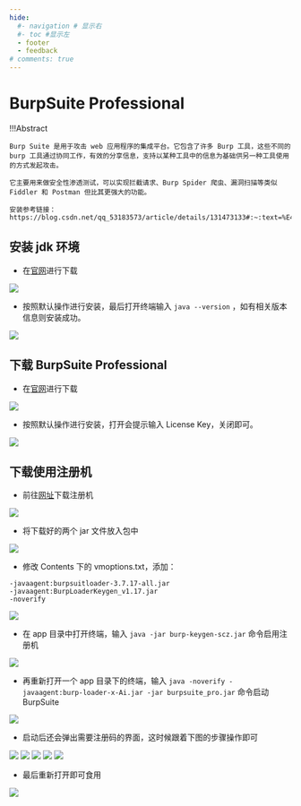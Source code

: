 ```yaml
---
hide:
  #- navigation # 显示右
  #- toc #显示左
  - footer
  - feedback
# comments: true
---   
```


# BurpSuite Professional

!!!Abstract

    Burp Suite 是用于攻击 web 应用程序的集成平台。它包含了许多 Burp 工具，这些不同的 burp 工具通过协同工作，有效的分享信息，支持以某种工具中的信息为基础供另一种工具使用的方式发起攻击。

    它主要用来做安全性渗透测试，可以实现拦截请求、Burp Spider 爬虫、漏洞扫描等类似 Fiddler 和 Postman 但比其更强大的功能。

    安装参考链接：https://blog.csdn.net/qq_53183573/article/details/131473133#:~:text=%E4%BB%8EBurpsuite

## 安装 jdk 环境

- 在[官网](https://www.oracle.com/java/technologies/downloads/#java11)进行下载
  
![](../../../../../assets/Screenshot%202024-09-04%20at%2016.07.49.png)

- 按照默认操作进行安装，最后打开终端输入 `java --version` ，如有相关版本信息则安装成功。
  
![](../../../../../assets/Screenshot1.png)

## 下载 BurpSuite Professional

- 在[官网](https://portswigger.net/burp/releases/professional-community-2022-3-9)进行下载
  
![](../../../../../assets/Screenshot2.png)

- 按照默认操作进行安装，打开会提示输入 License Key，关闭即可。
  
![](../../../../../assets/0888abdb10fd709243a0a92705189ccc.gif)

## 下载使用注册机

- 前往[网址](https://github.com/BruceJqs/ZJU-Courses/tree/main/%E7%BD%91%E7%BB%9C%E5%AE%89%E5%85%A8%E6%94%BB%E9%98%B2%E5%AE%9E%E8%B7%B5%EF%BD%9CCapture%20The%20Flag/BurpSuite%20Professional)下载注册机

![](../../../../../assets/Screenshot3.png)

- 将下载好的两个 jar 文件放入包中

![](../../../../../assets/Screenshot4.png)

- 修改 Contents 下的 vmoptions.txt，添加：
```
-javaagent:burpsuitloader-3.7.17-all.jar
-javaagent:BurpLoaderKeygen_v1.17.jar
-noverify
```
  
![](../../../../../assets/Screenshot5.png)

- 在 app 目录中打开终端，输入 `java -jar burp-keygen-scz.jar` 命令启用注册机

![](../../../../../assets/60704e20d0d3276572284d352e2f0aba.gif)

- 再重新打开一个 app 目录下的终端，输入 `java -noverify -javaagent:burp-loader-x-Ai.jar -jar burpsuite_pro.jar` 命令启动 BurpSuite

![](../../../../../assets/956d3ef1dd7cba923718e62caa543a04.gif)

- 启动后还会弹出需要注册码的界面，这时候跟着下图的步骤操作即可
  
![](../../../../../assets/3011d53201ab8eca0509f1f4f11dbb6c.gif)
![](../../../../../assets/bb9a451cbef8272938fa6023fb1cd37c.gif)
![](../../../../../assets/daf6ac506ebc3a25c291b8e218faa3f6.gif)
![](../../../../../assets/bc02600ba6e907ae564c5fe2b39f439d.gif)
![](../../../../../assets/c4d1d88f6b13400f8676f157189654c6.gif)

- 最后重新打开即可食用
  
![](../../../../../assets/d0a6a4adb0e83bd1f762d7d0170f9962.gif)